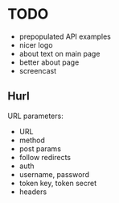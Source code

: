 TODO
====

* prepopulated API examples
* nicer logo
* about text on main page
* better about page
* screencast


Hurl
----

URL parameters:

 * URL
 * method
  * post params
 * follow redirects
 * auth
  * username, password
  * token key, token secret
 * headers
